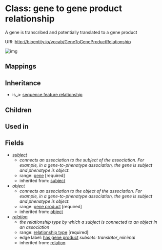 # Class: gene to gene product relationship


A gene is transcribed and potentially translated to a gene product

URI: http://bioentity.io/vocab/GeneToGeneProductRelationship

![img](http://yuml.me/diagram/nofunky/class/\[SequenceFeatureRelationship]^-\[GeneToGeneProductRelationship],%20\[GeneToGeneProductRelationship]-%20subject>\[Gene],%20\[GeneToGeneProductRelationship]-%20object>\[GeneProduct],%20\[GeneToGeneProductRelationship]-%20relation>\[RelationshipType],%20)
## Mappings

## Inheritance

 *  is_a: [sequence feature relationship](SequenceFeatureRelationship.md)
## Children

## Used in

## Fields

 * _[subject](subject.md)_
    * _connects an association to the subject of the association. For example, in a gene-to-phenotype association, the gene is subject and phenotype is object._
    * range: [gene](Gene.md) [required]
    * inherited from: [subject](subject.md)
 * _[object](object.md)_
    * _connects an association to the object of the association. For example, in a gene-to-phenotype association, the gene is subject and phenotype is object._
    * range: [gene product](GeneProduct.md) [required]
    * inherited from: [object](object.md)
 * _[relation](relation.md)_
    * _the relationship type by which a subject is connected to an object in an association_
    * range: [relationship type](RelationshipType.md) [required]
    * edge label: [has gene product](has_gene_product.md) *subsets: translator_minimal*
    * inherited from: [relation](relation.md)
